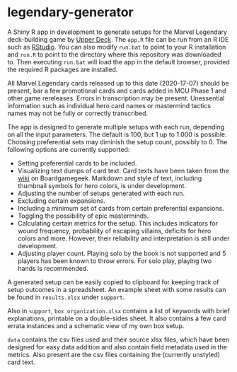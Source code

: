 # legendary-generator
 
A Shiny R app in development to generate setups for the Marvel Legendary deck-building game by [Upper Deck](https://upperdeckstore.com/games-collectibles/legendary.html). The `app.R` file can be run from an R IDE such as [RStudio](https://rstudio.com/). You can also modify `run.bat` to point to your R installation and `run.R` to point to the directory where this repository was downloaded to. Then executing `run.bat` will load the app in the default browser, provided the required R packages are installed.

All Marvel Legendary cards released up to this date (2020-17-07) should be present, bar a few promotional cards and cards added in MCU Phase 1 and other game rereleases. Errors in transcription may be present. Unessential information such as individual hero card names or mastermind tactics names may not be fully or correctly transcribed.

The app is designed to generate multiple setups with each run, depending on all the input parameters. The default is 100, but 1 up to 1.000 is possible. Choosing preferential sets may diminish the setup count, possibly to 0. The following options are currently supported:

- Setting preferential cards to be included.
- Visualizing text dumps of card text. Card texts have been taken from the [wiki](https://www.boardgamegeek.com/wiki/page/Legendary_Marvel_Complete_Card_Text) on Boardgamegeek. Markdown and style of text, including thumbnail symbols for hero colors, is under development.
- Adjusting the number of setups generated with each run.
- Excluding certain expansions.
- Including a minimum set of cards from certain preferential expansions.
- Toggling the possibility of epic masterminds.
- Calculating certain metrics for the setup. This includes indicators for wound frequency, probability of escaping villains, deficits for hero colors and more. However, their reliability and interpretation is still under development.
- Adjusting player count. Playing solo by the book is not supported and 5 players has been known to throw errors. For solo play, playing two hands is recommended.

A generated setup can be easily copied to clipboard for keeping track of setup outcomes in a spreadsheet. An example sheet with some results can be found in `results.xlsx` under `support`.

Also in `support`, `box organization.xlsx` contains a list of keywords with brief explanations, printable on a double-sides sheet. It also contains a few card errata instances and a schematic view of my own box setup.

`data` contains the csv files used and their source xlsx files, which have been designed for easy data addition and also contain field metadata used in the metrics. Also present are the csv files containing the (currently unstyled) card text.

